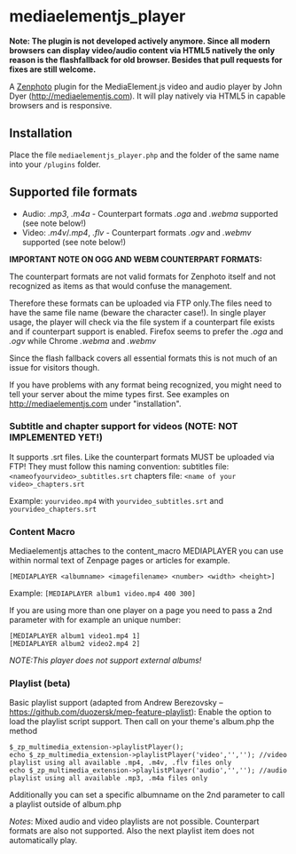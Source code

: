 mediaelementjs_player
=====================
**Note: The plugin is not developed actively anymore. Since all modern browsers can display video/audio content via HTML5 natively the only reason is the flashfallback for old browser. Besides that pull requests for fixes are still welcome.**

A [Zenphoto](http://www.zenphoto.org) plugin for the MediaElement.js video and audio player by John Dyer (http://mediaelementjs.com). It will play natively via HTML5 in capable browsers and is responsive.

## Installation

Place the file `mediaelementjs_player.php` and the folder of the same name into your `/plugins` folder.

## Supported file formats

- Audio: <var>.mp3</var>, <var>.m4a</var> - Counterpart formats <var>.oga</var> and <var>.webma</var> supported (see note below!)<br>
- Video: <var>.m4v</var>/<var>.mp4</var>, <var>.flv</var> - Counterpart formats <var>.ogv</var> and <var>.webmv</var> supported (see note below!)
 
**IMPORTANT NOTE ON OGG AND WEBM COUNTERPART FORMATS:**

The counterpart formats are not valid formats for Zenphoto itself and not recognized as items as that would confuse the management.

Therefore these formats can be uploaded via FTP only.The files need to have the same file name (beware the character case!). In single player usage, the player will check via the file system if a counterpart file exists and if counterpart support is enabled. Firefox seems to prefer the <var>.oga</var> and <var>.ogv</var> while Chrome <var>.webma</var> and <var>.webmv</var>
 
Since the flash fallback covers all essential formats this is not much of an issue for visitors though.
  
If you have problems with any format being recognized, you might need to tell your server about the mime types first. See examples on http://mediaelementjs.com under "installation".
 
### Subtitle and chapter support for videos (NOTE: NOT IMPLEMENTED YET!)

It supports .srt files. Like the counterpart formats MUST be uploaded via FTP! They must follow this naming convention:
subtitles file: `<nameofyourvideo>_subtitles.srt`
chapters file: `<name of your video>_chapters.srt`
  
Example: `yourvideo.mp4` with `yourvideo_subtitles.srt` and `yourvideo_chapters.srt`

### Content Macro
Mediaelementjs attaches to the content_macro MEDIAPLAYER you can use within normal text of Zenpage pages or articles for example.
 
```
[MEDIAPLAYER <albumname> <imagefilename> <number> <width> <height>]
```
 
Example:
```[MEDIAPLAYER album1 video.mp4 400 300]```
 
If you are using more than one player on a page you need to pass a 2nd parameter with for example an unique number:

```
[MEDIAPLAYER album1 video1.mp4 1]
[MEDIAPLAYER album2 video2.mp4 2]
```
 
*NOTE:This player does not support external albums!* 
 
### Playlist (beta)

Basic playlist support (adapted from Andrew Berezovsky – https://github.com/duozersk/mep-feature-playlist):
Enable the option to load the playlist script support. Then call on your theme's album.php the method 

```
$_zp_multimedia_extension->playlistPlayer();
echo $_zp_multimedia_extension->playlistPlayer('video','',''); //video playlist using all available .mp4, .m4v, .flv files only
echo $_zp_multimedia_extension->playlistPlayer('audio','',''); //audio playlist using all available .mp3, .m4a files only
```

Additionally you can set a specific albumname on the 2nd parameter to call a playlist outside of album.php 
 
*Notes*: Mixed audio and video playlists are not possible. Counterpart formats are also not supported. Also the next playlist item does not automatically play.

